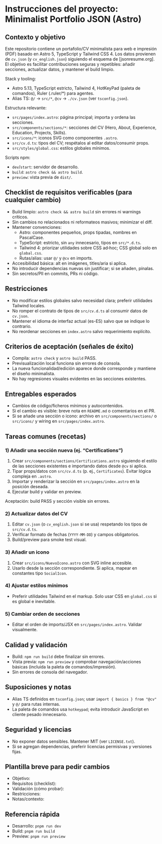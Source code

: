 # Instrucciones del proyecto: Minimalist Portfolio JSON (Astro)

## Contexto y objetivo

Este repositorio contiene un portafolio/CV minimalista para web e impresión (PDF) basado en Astro 5, TypeScript y Tailwind CSS 4. Los datos provienen de `cv.json` (y `cv_english.json`) siguiendo el esquema de [jsonresume.org]. El objetivo es facilitar contribuciones seguras y repetibles: añadir secciones, actualizar datos, y mantener el build limpio.

Stack y tooling:

- Astro 5.13, TypeScript estricto, Tailwind 4, HotKeyPad (paleta de comandos), Ruler (.ruler/*) para agentes.
- Alias TS: `@/` → `src/*`, `@cv` → `./cv.json` (ver `tsconfig.json`).

Estructura relevante:

- `src/pages/index.astro`: página principal; importa y ordena las secciones.
- `src/components/sections/*`: secciones del CV (Hero, About, Experience, Education, Projects, Skills).
- `src/icons/*`: iconos SVG como componentes `.astro`.
- `src/cv.d.ts`: tipos del CV; respétalos al editar datos/consumir props.
- `src/styles/global.css`: estilos globales mínimos.

Scripts npm:

- `dev`/`start`: servidor de desarrollo.
- `build`: `astro check && astro build`.
- `preview`: vista previa de `dist/`.

## Checklist de requisitos verificables (para cualquier cambio)

- Build limpio: `astro check && astro build` sin errores ni warnings críticos.
- Sin cambios no relacionados ni reformateos masivos; minimizar el diff.
- Mantener convenciones:
  - Astro: componentes pequeños, props tipadas, nombres en PascalCase.
  - TypeScript: estricto, sin `any` innecesario, tipos en `src/*.d.ts`.
  - Tailwind 4: priorizar utilidades sobre CSS ad‑hoc; CSS global solo en `global.css`.
  - Rutas/alias: usar `@/` y `@cv` en imports.
- Accesibilidad básica: alt en imágenes, titles/aria si aplica.
- No introducir dependencias nuevas sin justificar; si se añaden, pínalas.
- Sin secretos/PII en commits, PRs ni código.

## Restricciones

- No modificar estilos globales salvo necesidad clara; preferir utilidades Tailwind locales.
- No romper el contrato de tipos de `src/cv.d.ts` al consumir datos de `cv.json`.
- Mantener el idioma de interfaz actual (es-ES) salvo que se indique lo contrario.
- No reordenar secciones en `index.astro` salvo requerimiento explícito.

## Criterios de aceptación (señales de éxito)

- Compila: `astro check` y `astro build` PASS.
- Previsualización local funciona sin errores de consola.
- La nueva funcionalidad/edición aparece donde corresponde y mantiene el diseño minimalista.
- No hay regresiones visuales evidentes en las secciones existentes.

## Entregables esperados

- Cambios de código/ficheros mínimos y autocontenidos.
- Si el cambio es visible: breve nota en `README.md` o comentarios en el PR.
- Si se añade una sección o icono: archivo en `src/components/sections/` o `src/icons/` y wiring en `src/pages/index.astro`.

## Tareas comunes (recetas)

### 1) Añadir una sección nueva (ej. “Certifications”)

1. Crear `src/components/sections/Certifications.astro` siguiendo el estilo de las secciones existentes e importando datos desde `@cv` si aplica.
2. Tipar props/datos con `src/cv.d.ts` (p. ej., `Certificates`). Evitar lógica compleja en `.astro`.
3. Importar y renderizar la sección en `src/pages/index.astro` en la posición deseada.
4. Ejecutar build y validar en preview.

Aceptación: build PASS y sección visible sin errores.

### 2) Actualizar datos del CV

1. Editar `cv.json` (o `cv_english.json` si se usa) respetando los tipos de `src/cv.d.ts`.
2. Verificar formato de fechas (`YYYY-MM-DD`) y campos obligatorios.
3. Build/preview para smoke test visual.

### 3) Añadir un icono

1. Crear `src/icons/NuevoIcono.astro` con SVG inline accesible.
2. Usarlo desde la sección correspondiente. Si aplica, mapear en constantes tipo `SocialIcon`.

### 4) Ajustar estilos mínimos

- Preferir utilidades Tailwind en el markup. Solo usar CSS en `global.css` si es global e inevitable.

### 5) Cambiar orden de secciones

- Editar el orden de imports/JSX en `src/pages/index.astro`. Validar visualmente.

## Calidad y validación

- Build: `npm run build` debe finalizar sin errores.
- Vista previa: `npm run preview` y comprobar navegación/acciones básicas (incluida la paleta de comandos/impresión).
- Sin errores de consola del navegador.

## Suposiciones y notas

- Alias TS definidos en `tsconfig.json`; usar `import { basics } from "@cv"` y `@/` para rutas internas.
- La paleta de comandos usa `hotkeypad`; evita introducir JavaScript en cliente pesado innecesario.

## Seguridad y licencias

- No exponer datos sensibles. Mantener MIT (ver `LICENSE.txt`).
- Si se agregan dependencias, preferir licencias permisivas y versiones fijas.

## Plantilla breve para pedir cambios

- Objetivo:
- Requisitos (checklist):
- Validación (cómo probar):
- Restricciones:
- Notas/contexto:

## Referencia rápida

- Desarrollo: `pnpm run dev`
- Build: `pnpm run build`
- Preview: `pnpm run preview`
